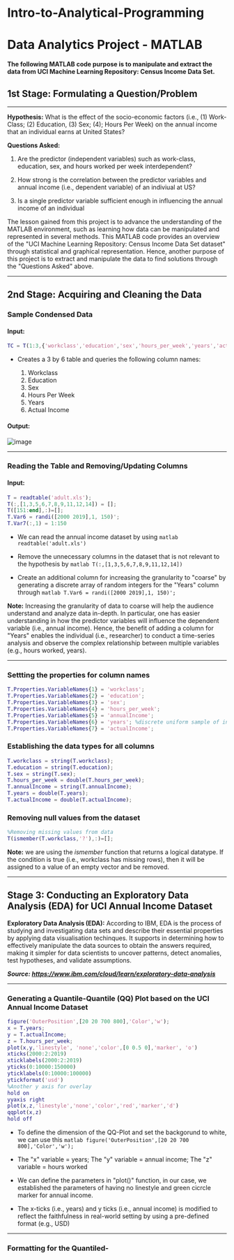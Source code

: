# Intro-to-Analytical-Programming
# Data Analytics Project - MATLAB

**The following MATLAB code purpose is to manipulate and extract the data from 
UCI Machine Learning Repository: Census Income Data Set.**

## 1st Stage: Formulating a Question/Problem
_____________________________________

**Hypothesis:**  What is the effect of the socio-economic factors (i.e., (1) Work-Class; (2) Education, (3) Sex; (4); Hours Per Week) on the annual income that an individual earns at United States? 

**Questions Asked:**

1. Are the predictor (independent variables) such as work-class, education, sex, and hours worked per week interdependent?

2. How strong is the correlation between the predictor variables and annual income (i.e., dependent variable) of an indiviual at US?

3. Is a single predictor variable sufficient enough in influencing the annual income of an individual 


The lesson gained from this project is to advance the understanding of the MATLAB environment, such as learning how data can be manipulated and represented in several methods. This MATLAB code provides an overview of the "UCI Machine Learning Repository: Census Income Data Set dataset" through statistical and graphical representation. Hence, another purpose of this project is to extract and manipulate the data to find solutions through the "Questions Asked" above.

_____________________________________

## 2nd Stage: Acquiring and Cleaning the Data

### Sample Condensed Data

#### Input: 

``` matlab 
TC = T(1:3,{'workclass','education','sex','hours_per_week','years','actualIncome'}}
```

* Creates a 3 by 6 table and queries the following column names:

  1. Workclass
  2. Education
  3. Sex
  4. Hours Per Week
  5. Years
  6. Actual Income

#### Output: 
![image](https://user-images.githubusercontent.com/67813147/172072841-4d57dc9a-8387-42bc-9d7e-c83906e2748c.png)


_____________________________________

### Reading the Table and Removing/Updating Columns

#### Input: 

```matlab
T = readtable('adult.xls');
T(:,[1,3,5,6,7,8,9,11,12,14]) = [];
T([151:end],:)=[];
T.Var6 = randi([2000 2019],1, 150)';
T.Var7(:,1) = 1:150
```

* We can read the annual income dataset by using ```matlab readtable('adult.xls')``` 

* Remove the unnecessary columns in the dataset that is not relevant to the hypothesis by ```matlab T(:,[1,3,5,6,7,8,9,11,12,14])``` 

* Create an additional column for increasing the granularity to "coarse" by generating a discrete array of random integers for the "Years" column through ```matlab T.Var6 = randi([2000 2019],1, 150)';```

**Note:** Increasing the granularity of data to coarse will help the audience understand and analyze data in-depth. In particular, one has easier understanding in how the predictor variables will influence the dependent variable (i.e., annual income). Hence, the benefit of adding a column for "Years" enables the individual (i.e., researcher) to conduct a time-series analysis and observe the complex relationship between multiple variables (e.g., hours worked, years).

_____________________________________
### Settting the properties for column names 

```matlab
T.Properties.VariableNames{1} = 'workclass';
T.Properties.VariableNames{2} = 'education';
T.Properties.VariableNames{3} = 'sex';
T.Properties.VariableNames{4} = 'hours_per_week';
T.Properties.VariableNames{5} = 'annualIncome';
T.Properties.VariableNames{6} = 'years'; %discrete uniform sample of integer
T.Properties.VariableNames{7} = 'actualIncome';
```


### Establishing the data types for all columns

```matlab
T.workclass = string(T.workclass);
T.education = string(T.education);
T.sex = string(T.sex);
T.hours_per_week = double(T.hours_per_week);
T.annualIncome = string(T.annualIncome);
T.years = double(T.years);
T.actualIncome = double(T.actualIncome);
```

### Removing null values from the dataset

```matlab
%Removing missing values from data
T(ismember(T.workclass,'?'),:)=[];
```

**Note:** we are using the _ismember_ function that returns a logical datatype. If the condition is true (i.e., workclass has missing rows), then it will be assigned to a value of an empty vector and be removed.
_____________________________________

## Stage 3: Conducting an Exploratory Data Analysis (EDA) for UCI Annual Income Dataset

**Exploratory Data Analysis (EDA):** According to IBM, EDA is the process of studying and investigating data sets and describe their essential properties by applying data visualisation techinques. It supports in determining how to effectively manipulate the data sources to obtain the answers required, making it simpler for data scientists to uncover patterns, detect anomalies, test hypotheses, and validate assumptions.

***Source: https://www.ibm.com/cloud/learn/exploratory-data-analysis***

_____________________________________

### Generating a Quantile-Quantile (QQ) Plot based on the UCI Annual Income Dataset 

```matlab
figure('OuterPosition',[20 20 700 800],'Color','w');
x = T.years;
y = T.actualIncome;
z = T.hours_per_week;
plot(x,y,'linestyle', 'none','color',[0 0.5 0],'marker', 'o')
xticks(2000:2:2019)
xticklabels(2000:2:2019)
yticks(0:10000:150000)
yticklabels(0:10000:100000)
ytickformat('usd')
%Another y axis for overlay
hold on
yyaxis right
plot(x,z,'linestyle','none','color','red','marker','d')
qqplot(x,z)
hold off
```

* To define the dimension of the QQ-Plot and set the backgorund to white, we can use this ```matlab figure('OuterPosition',[20 20 700 800],'Color','w');``` 

* The "x" variable = years; The "y" variable = annual income; The "z" variable = hours worked

* We can define the parameters in "plot()" function, in our case, we established the parameters of having no linestyle and green cicrcle marker for annual income.

* The x-ticks (i.e., years) and y ticks (i.e., annual income) is modified to reflect the faithfulness in real-world setting by using a pre-defined format (e.g., USD)

_____________________________________
### Formatting for the Quantiled-
